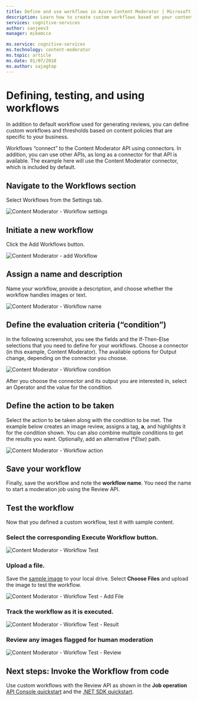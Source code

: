 ```yaml
---
title: Define and use workflows in Azure Content Moderator | Microsoft Docs
description: Learn how to create custom workflows based on your content policies.
services: cognitive-services
author: sanjeev3
manager: mikemcca

ms.service: cognitive-services
ms.technology: content-moderator
ms.topic: article
ms.date: 01/07/2018
ms.author: sajagtap
---
```


# Defining, testing, and using workflows

In addition to default workflow used for generating reviews, you can define custom workflows and thresholds based on content policies that are specific to your business.

Workflows “connect” to the Content Moderator API using connectors. In addition, you can use other APIs, as long as a connector for that API is available. The example here will use the Content Moderator connector, which is included by default.

## Navigate to the Workflows section

Select Workflows from the Settings tab.

  ![Content Moderator - Workflow settings](images/2-workflows-0.png)

## Initiate a new workflow

Click the Add Workflows button.

  ![Content Moderator - add Workflow](images/2-workflows-1.png)

## Assign a name and description

Name your workflow, provide a description, and choose whether the workflow handles images or text.

  ![Content Moderator - Workflow name](images/ocr-workflow-step-1.PNG)

## Define the evaluation criteria (“condition”)

In the following screenshot, you see the fields and the If-Then-Else selections that you need to define for your workflows. Choose a connector (in this example, Content Moderator). The available options for Output change, depending on the connector you choose.

  ![Content Moderator - Workflow condition](images/ocr-workflow-step-2-condition.PNG)

After you choose the connector and its output you are interested in, select an Operator and the value for the condition.

## Define the action to be taken

Select the action to be taken along with the condition to be met. The example below creates an image review, assigns a tag, **a**, and highlights it for the condition shown. You can also combine multiple conditions to get the results you want. Optionally, add an alternative (**Else*) path.

  ![Content Moderator - Workflow action](images/ocr-workflow-step-3-action.PNG)

## Save your workflow

Finally, save the workflow and note the **workflow name**. You need the name to start a moderation job using the Review API.

## Test the workflow

Now that you defined a custom workflow, test it with sample content. 

### Select the corresponding **Execute Workflow** button.

  ![Content Moderator - Workflow Test](images/ocr-workflow-step-6-list.PNG)

### Upload a file.

Save the [sample image](https://moderatorsampleimages.blob.core.windows.net/samples/sample5.png) to your local drive. Select **Choose Files** and upload the image to test the workflow.

  ![Content Moderator - Workflow Test - Add File](images/ocr-workflow-step-7-upload.PNG)

### Track the workflow as it is executed.

  ![Content Moderator - Workflow Test - Result](images/ocr-workflow-step-4-test.PNG)

### Review any images flagged for human moderation

  ![Content Moderator - Workflow Test - Review](images/ocr-workflow-step-5-review.PNG)

## Next steps: Invoke the Workflow from code

Use custom workflows with the Review API as shown in the **Job operation** [API Console quickstart](../try-review-api-job.md) and the [.NET SDK quickstart](../moderation-jobs-quickstart-dotnet.md).
